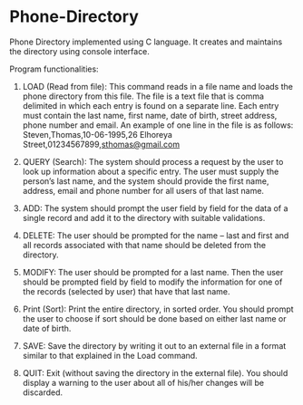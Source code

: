 # Phone-Directory
Phone Directory implemented using C language. 
It creates and maintains the directory using console interface. 

Program functionalities:

1. LOAD (Read from file): This command reads in a file name and loads the phone directory from this file. The file is a text file that is comma delimited in which each entry is found on a separate line.
Each entry must contain the last name, first name, date of birth, street address, phone number and email. An example of one line in the file is as follows: Steven,Thomas,10-06-1995,26 Elhoreya Street,01234567899,sthomas@gmail.com

2. QUERY (Search): The system should process a request by the user to look up information about a specific entry. The user must supply the person’s last name, and the system should provide the first name, address, email and phone number for all users of that last name.

3. ADD: The system should prompt the user field by field for the data of a single record and add it to the directory with suitable validations.

4. DELETE: The user should be prompted for the name – last and first and all records associated with that name should be deleted from the directory.

5. MODIFY: The user should be prompted for a last name. Then the user should be prompted field by field to modify the information for one of the records (selected by user) that have that last name.

6. Print (Sort): Print the entire directory, in sorted order.
You should prompt the user to choose if sort should be done based on either last name or date of birth.

7. SAVE: Save the directory by writing it out to an external file in a format similar to that explained in the Load command.

8. QUIT: Exit (without saving the directory in the external file). You should display a warning to the user about all of his/her changes will be discarded.
